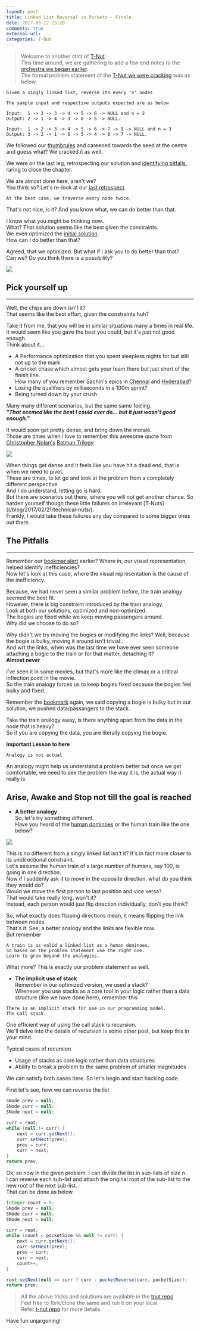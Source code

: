 ```yaml
---
layout: post
title: Linked List Reversal in Pockets - Finale
date: 2017-03-12 23:20
comments: true
external-url:
categories: T-Nut
---
```



>Welcome to another stint of [T-Nut](/blog/2017/02/21/technical-nuts/).<br>
This time around, we are gathering to add a few end notes to the [orchestra we began earlier](/blog/2017/02/26/tnut-reverse-linked-list-pocket/).<br>
The formal problem statement of the [T-Nut we were cracking](/blog/2017/03/08/cracking-a-tnut/) was as below.<br>

```
Given a singly linked list, reverse its every 'n' nodes
```
```
The sample input and respective outputs expected are as below

Input:	1 -> 2 -> 3 -> 4 -> 5 -> 6 -> NULL and n = 2
Output:	2 -> 1 -> 4 -> 3 -> 6 -> 5 -> NULL.

Input:	1 -> 2 -> 3 -> 4 -> 5 -> 6 -> 7 -> 8 -> NULL and n = 3
Output:	3 -> 2 -> 1 -> 6 -> 5 -> 4 -> 8 -> 7 -> NULL.
```
We followed our [thumbrules](/blog/2017/03/09/thumbrules-to-crack-a-tnut/) and careened towards the seed at the centre and guess what? We cracked it as well.<br>

We were on the last leg, retrospecting our solution and [identifying pitfalls](/blog/2017/02/26/tnut-reverse-linked-list-pocket/#step-7---beware-of-pit-falls), raring to close the chapter.<br>

We are almost done here, aren't we?<br>
You think so? Let's re-look at our [last retrospect](/blog/2017/02/26/tnut-reverse-linked-list-pocket/#retrospect2).<br>
```
At the best case, we traverse every node twice.
```
That's not nice, is it? And you know what, we can do better than that.<br>

I know what you might be thinking now..<br>
What? That solution seems like the best given the constraints.<br>
We even optimized the [initial solution](/blog/2017/02/26/tnut-reverse-linked-list-pocket/#step3---chew-and-swallow-the-bite).<br>
How can I do better than that?<br>

Agreed, that we optimized. But what if I ask you to do better than that?<br>
Can we? Do you think there is a possibility?<br>

<img src="/assets/2017-03-12/firstWorldProblem.jpg">

## Pick yourself up
<hr>

Well, the chips are down isn't it?<br>
That seems like the best effort, given the constraints huh?<br>

Take it from me, that you will be in similar situations many a times in real life.<br>
It would seem like you gave the best you could, but it's just not good enough.<br>
Think about it…<br>
* A Performance optimization that you spent sleepless nights for but still not up to the mark<br>
* A cricket chase which almost gets your team there but just short of the finish line.<br>
How many of you remember Sachin's epics in [Chennai](http://www.espncricinfo.com/ci/engine/current/match/63828.html) and [Hyderabad](http://www.espncricinfo.com/ci/engine/current/match/416240.html)?<br>
* Losing the qualifiers by milliseconds in a 100m sprint?<br>
* Being turned down by your crush<br>
	
Many many different scenarios, but the same same feeling.<br>
<b><i>"That seemed like the best I could ever do... but it just wasn't good enough."</i></b><br>

It would soon get pretty dense, and bring down the morale.<br>
Those are times when I love to remember this awesome quote from [Christopher Nolan's](https://en.wikipedia.org/wiki/Christopher_Nolan) [Batman Trilogy](https://en.wikipedia.org/wiki/The_Dark_Knight_Trilogy)

<img src="/assets/2017-03-12/WhyDoWeFall.jpg">

When things get dense and it feels like you have hit a dead end, that is when we need to pivot.<br>
These are times, to let go and look at the problem from a completely different perspective.<br>
And I do understand, letting go is hard.<br>
But there are scenarios out there, where you will not get another chance. So harden yourself though these little failures on irrelevant [T-Nuts]((/blog/2017/02/21/technical-nuts/).<br>
Frankly, I would take these failures any day compared to some bigger ones out there.

## The Pitfalls
<hr>

Remember our [bookmar alert](/blog/2017/02/26/tnut-reverse-linked-list-pocket/#bookmark1) earlier? Where in, our visual representation, helped identify inefficiencies?<br>
Now let's look at this case, where the visual representation is the cause of the inefficiency.<br>

Because, we had never seen a similar problem before, the train analogy seemed the best fit.<br>
However, there is big constraint introduced by the train analogy.<br>
Look at both our solutions, optimized and non-optimized.<br>
The bogies are fixed while we keep moving passengers around.<br>
Why did we choose to do so?<br>

Why didn't we try moving the bogies or modifying the links?
Well, because the bogie is bulky, moving it around isn't trivial..<br>
And wrt the links, when was the last time we have ever seen someone attaching a bogie to the train or for that matter, detaching it?<br>
<b>Almost never</b><br>

I've seen it in some movies, but that's more like the climax or a critical inflection point in the movie.<br>
So the train analogy forces us to keep bogies fixed because the bogies feel bulky and fixed.

Remember the [bookmark]((/blog/2017/02/26/tnut-reverse-linked-list-pocket/#bookmark1)) again, we said copying a bogie is bulky but in our solution, we pushed data/passangers to the stack.<br>

Take the train analogy away, is there anything apart from the data in the node that is heavy?<br>
So if you are copying the data, you are literally copying the bogie.<br>

**Important Lesson to here**
```
Analogy is not actual
```
An analogy might help us understand a problem better but once we get comfortable, we need to see the problem the way it is, the actual way it really is.<br>

## Arise, Awake and Stop not till the goal is reached

* <b>A better analogy</b><br>
So, let's try something different.<br>
Have you heard of the [human dominoes](https://www.youtube.com/watch?v=TE5RdFFgW0w) or the human train like the one below?<br>

<img src="/assets/2017-03-12/humanTrain.png">

This is no different from a singly linked list isn't it? It's in fact more closer to its unidirectional constraint.<br>
Let's assume the human train of a large number of humans, say 100, is going in one direction.<br>
Now if I suddenly ask it to move in the opposite direction, what do you think they would do?<br>
Would we move the first person to last position and vice versa?<br>
That would take really long, won't it?<br>
Instead, each person would just flip direction individually, don't you think?<br>

So, what exactly does flipping directions mean, it means flipping the link between nodes.<br>
That's it. See, a better analogy and the links are flexible now.<br>
But remember

```
A train is as valid a linked list as a human dominoes.
So based on the problem statement use the right one.
Learn to grow beyond the analogies. 
```

What more? This is exactly our problem statement as well.<br>

* <b>The implicit use of stack</b><br>
Remember in our optimized version, we used a stack?<br>
Whenever you use stacks as a core tool in your logic rather than a data structure (like we have done here), remember this

```
There is an implicit stack for use in our programming model.
The call stack.
```

One efficient way of using the call stack is recursion.<br>
We'll delve into the details of recursion is some other post, but keep this in your mind.<br>

Typical cases of recursion<br>
* Usage of stacks as core logic rather than data structures
* Ability to break a problem to the same problem of smaller magnitudes
	
We can satisfy both cases here. So let's begin and start hacking code.

First let's see, how we can reverse the list

```java
SNode prev = null;
SNode curr = null;
SNode next = null;

curr = root;
while (null != curr) {
	next = curr.getNext();
	curr.setNext(prev);
	prev = curr;
	curr = next;
}
return prev;
```

Ok, so now in the given problem. I can divide the list in sub-lists of size n.<br>
I can reverse each sub-list and attach the original root of the sub-list to the new root of the next sub-list.<br>
That can be done as below

```java
Integer count = 0;
SNode prev = null;
SNode curr = null;
SNode next = null;

curr = root;
while (count < pocketSize && null != curr) {
	next = curr.getNext();
	curr.setNext(prev);
	prev = curr;
	curr = next;
	count++;
}

root.setNext(null == curr ? curr : pocketReverse(curr, pocketSize));
return prev;
```

> All the above tricks and solutions are available in the [tnut repo](http://github.balajeetm.com/t-nut/blob/master/src/main/java/com/balajeetm/tnut/controller/ReverseSinglyLinkedList.java)<br>
Feel free to fork/clone the same and run it on your local.<br>
Refer [t-nut repo](http://github.balajeetm.com/t-nut/) for more details.

Have fun unjargoning!